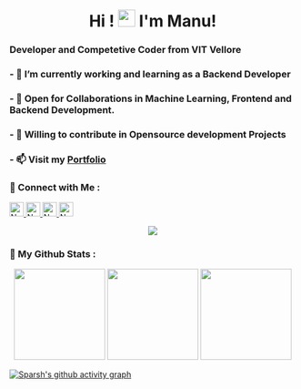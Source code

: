 <h1 align="center"> Hi ! <img src="https://emojis.slackmojis.com/emojis/images/1593555389/9579/blob_excited.gif?1593555389" width="30"/> I'm Manu!</h1>
<!-- ### Hi there 👋, I'm Manu  -->



### Developer and Competetive Coder from VIT Vellore
### - 🔭 I’m currently working and learning as a Backend Developer
### - 🌱 Open for Collaborations in Machine Learning, Frontend and Backend Development.
### - 👯 Willing to contribute in Opensource development Projects
### - 📫 Visit my [Portfolio](https://manupoonia.me)

### 🤝 Connect with Me :

<a href="https://www.linkedin.com/in/manupoonia/" ><img height="25" alt="Nodejs" src="https://img.shields.io/static/v1.svg?label=connect&message=@Manu&color=success&logo=linkedin&style=flat-square&logoColor=white&colorA=blue" /> </a>
<a href="https://www.github.com/manupoonia78/" ><img height="25" alt="Nodejs" src="https://img.shields.io/static/v1.svg?label=follow&message=@ManuPoonia78&color=grey&logo=github&style=flat-square&logoColor=white&colorA=black" /> </a>
<a href="mailto:manupoonia78@gmail.com" ><img height="25" alt="Nodejs" src="https://img.shields.io/static/v1.svg?message=manupoonia78@gmail.com&label=send&style=flat-square&logo=gmail&color=red&logoColor=red&colorA=grey&link=mailto:jmanupoonia78@gmail.com" /> </a>
<img height="25" alt="Nodejs" src="https://visitor-badge.laobi.icu/badge?page_id=manupoonia78.manupoonia78" /> 

<div align="center">
  <img src="https://assets.website-files.com/5e51b3b0337309d672efd94c/5e51cc5933d368febc351897_footer-img.svg">
</div>

### 📑 My Github Stats :

<p align="center">
 <img height="160" src="https://github-readme-stats.vercel.app/api?username=manupoonia78&show_icons=true&theme=radical&count_private=true&hide=issues" />
 <img height="160" src="https://github-readme-stats.vercel.app/api/top-langs/?username=manupoonia78&theme=radical&layout=compact&hide=html,java,ejs" />
 <img height="160" src="https://github-readme-streak-stats.herokuapp.com/?user=manupoonia78&theme=radical&date_format=M%20j%5B%2C%20Y%5D" />
<!--  [![GitHub Streak](https://github-readme-streak-stats.herokuapp.com?user=SparshJain2000&theme=radical&hide_border=true&date_format=M%20j%5B%2C%20Y%5D)](https://git.io/streak-stats) -->
</p>

<!--  <p align="center">
<img height="170" src="https://github-readme-stats.vercel.app/api?username=SparshJain2000&show_icons=true&theme=radical&count_private=true&hide=issues" />
</p> -->

[![Sparsh's github activity graph](https://activity-graph.herokuapp.com/graph?username=manupoonia78&theme=rogue)](https://github.com/manupoonia78/github-readme-activity-graph)
<!--
**manupoonia78/manupoonia78** is a ✨ _special_ ✨ repository because its `README.md` (this file) appears on your GitHub profile.

Here are some ideas to get you started:

- 🔭 I’m currently working on ...
- 🌱 I’m currently learning ...
- 👯 I’m looking to collaborate on ...
- 🤔 I’m looking for help with ...
- 💬 Ask me about ...
- 📫 How to reach me: ...
- 😄 Pronouns: ...
- ⚡ Fun fact: ...
-->
